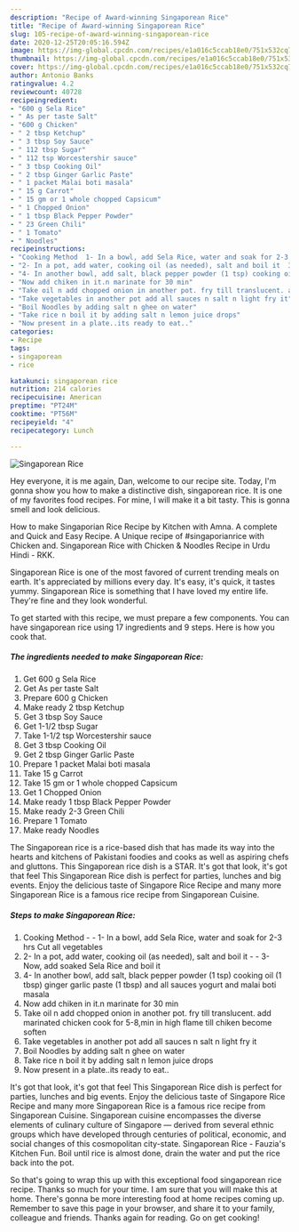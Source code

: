 ```yaml
---
description: "Recipe of Award-winning Singaporean Rice"
title: "Recipe of Award-winning Singaporean Rice"
slug: 105-recipe-of-award-winning-singaporean-rice
date: 2020-12-25T20:05:16.594Z
image: https://img-global.cpcdn.com/recipes/e1a016c5ccab18e0/751x532cq70/singaporean-rice-recipe-main-photo.jpg
thumbnail: https://img-global.cpcdn.com/recipes/e1a016c5ccab18e0/751x532cq70/singaporean-rice-recipe-main-photo.jpg
cover: https://img-global.cpcdn.com/recipes/e1a016c5ccab18e0/751x532cq70/singaporean-rice-recipe-main-photo.jpg
author: Antonio Banks
ratingvalue: 4.2
reviewcount: 40728
recipeingredient:
- "600 g Sela Rice"
- " As per taste Salt"
- "600 g Chicken"
- " 2 tbsp Ketchup"
- " 3 tbsp Soy Sauce"
- " 112 tbsp Sugar"
- " 112 tsp Worcestershir sauce"
- " 3 tbsp Cooking Oil"
- " 2 tbsp Ginger Garlic Paste"
- " 1 packet Malai boti masala"
- " 15 g Carrot"
- " 15 gm or 1 whole chopped Capsicum"
- " 1 Chopped Onion"
- " 1 tbsp Black Pepper Powder"
- " 23 Green Chili"
- " 1 Tomato"
- " Noodles"
recipeinstructions:
- "Cooking Method  1- In a bowl, add Sela Rice, water and soak for 2-3 hrs Cut all vegetables"
- "2- In a pot, add water, cooking oil (as needed), salt and boil it  3- Now, add soaked Sela Rice and boil it"
- "4- In another bowl, add salt, black pepper powder (1 tsp) cooking oil (1 tbsp) ginger garlic paste (1 tbsp) and all sauces yogurt and malai boti masala"
- "Now add chiken in it.n marinate for 30 min"
- "Take oil n add chopped onion in another pot. fry till translucent. add marinated chicken cook for 5-8,min in high flame till chiken become soften"
- "Take vegetables in another pot add all sauces n salt n light fry it"
- "Boil Noodles by adding salt n ghee on water"
- "Take rice n boil it by adding salt n lemon juice drops"
- "Now present in a plate..its ready to eat.."
categories:
- Recipe
tags:
- singaporean
- rice

katakunci: singaporean rice 
nutrition: 214 calories
recipecuisine: American
preptime: "PT24M"
cooktime: "PT56M"
recipeyield: "4"
recipecategory: Lunch

---
```



![Singaporean Rice](https://img-global.cpcdn.com/recipes/e1a016c5ccab18e0/751x532cq70/singaporean-rice-recipe-main-photo.jpg)

Hey everyone, it is me again, Dan, welcome to our recipe site. Today, I'm gonna show you how to make a distinctive dish, singaporean rice. It is one of my favorites food recipes. For mine, I will make it a bit tasty. This is gonna smell and look delicious.

How to make Singaporian Rice Recipe by Kitchen with Amna. A complete and Quick and Easy Recipe. A Unique recipe of #singaporianrice with Chicken and. Singaporean Rice with Chicken &amp; Noodles Recipe in Urdu Hindi - RKK.

Singaporean Rice is one of the most favored of current trending meals on earth. It's appreciated by millions every day. It's easy, it's quick, it tastes yummy. Singaporean Rice is something that I have loved my entire life. They're fine and they look wonderful.


To get started with this recipe, we must prepare a few components. You can have singaporean rice using 17 ingredients and 9 steps. Here is how you cook that.

<!--inarticleads1-->

##### The ingredients needed to make Singaporean Rice:

1. Get 600 g Sela Rice
1. Get  As per taste Salt
1. Prepare 600 g Chicken
1. Make ready  2 tbsp Ketchup
1. Get  3 tbsp Soy Sauce
1. Get  1-1/2 tbsp Sugar
1. Take  1-1/2 tsp Worcestershir sauce
1. Get  3 tbsp Cooking Oil
1. Get  2 tbsp Ginger Garlic Paste
1. Prepare  1 packet Malai boti masala
1. Take  15 g Carrot
1. Take  15 gm or 1 whole chopped Capsicum
1. Get  1 Chopped Onion
1. Make ready  1 tbsp Black Pepper Powder
1. Make ready  2-3 Green Chili
1. Prepare  1 Tomato
1. Make ready  Noodles


The Singaporean rice is a rice-based dish that has made its way into the hearts and kitchens of Pakistani foodies and cooks as well as aspiring chefs and gluttons. This Singaporean rice dish is a STAR. It&#39;s got that look, it&#39;s got that feel This Singaporean Rice dish is perfect for parties, lunches and big events. Enjoy the delicious taste of Singapore Rice Recipe and many more Singaporean Rice is a famous rice recipe from Singaporean Cuisine. 

<!--inarticleads2-->

##### Steps to make Singaporean Rice:

1. Cooking Method -  - 1- In a bowl, add Sela Rice, water and soak for 2-3 hrs Cut all vegetables
1. 2- In a pot, add water, cooking oil (as needed), salt and boil it -  - 3- Now, add soaked Sela Rice and boil it
1. 4- In another bowl, add salt, black pepper powder (1 tsp) cooking oil (1 tbsp) ginger garlic paste (1 tbsp) and all sauces yogurt and malai boti masala
1. Now add chiken in it.n marinate for 30 min
1. Take oil n add chopped onion in another pot. fry till translucent. add marinated chicken cook for 5-8,min in high flame till chiken become soften
1. Take vegetables in another pot add all sauces n salt n light fry it
1. Boil Noodles by adding salt n ghee on water
1. Take rice n boil it by adding salt n lemon juice drops
1. Now present in a plate..its ready to eat..


It&#39;s got that look, it&#39;s got that feel This Singaporean Rice dish is perfect for parties, lunches and big events. Enjoy the delicious taste of Singapore Rice Recipe and many more Singaporean Rice is a famous rice recipe from Singaporean Cuisine. Singaporean cuisine encompasses the diverse elements of culinary culture of Singapore — derived from several ethnic groups which have developed through centuries of political, economic, and social changes of this cosmopolitan city-state. Singaporean Rice - Fauzia&#39;s Kitchen Fun. Boil until rice is almost done, drain the water and put the rice back into the pot. 

So that's going to wrap this up with this exceptional food singaporean rice recipe. Thanks so much for your time. I am sure that you will make this at home. There's gonna be more interesting food at home recipes coming up. Remember to save this page in your browser, and share it to your family, colleague and friends. Thanks again for reading. Go on get cooking!
